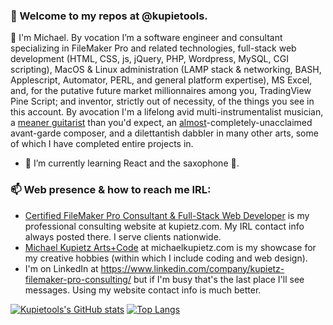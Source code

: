 ### 👋 Welcome to my repos at @kupietools.<!--  • Gratam meam repositam apud @kupietools. • Elcomeway otay ymay eposray atway kupietools@ay. -->
 👀 I'm Michael. By vocation I’m a software engineer and consultant specializing in FileMaker Pro and related technologies, full-stack web development (HTML, CSS, js, jQuery, PHP, Wordpress, MySQL, CGI scripting), MacOS & Linux administration (LAMP stack & networking, BASH, Applescript, Automator, PERL, and general platform expertise), MS Excel, and, for the putative future market millionnaires among you, TradingView Pine Script; and inventor, strictly out of necessity, of the things you see in this account. By avocation I'm a lifelong avid multi-instrumentalist musician, a [meaner guitarist](https://rick.wordpress.com/2009/05/28/tonight-live-performance-by-mike-kupietz-interview-with-cloud-archive/) than you'd expect, an [almost](https://intelligentarts.net/soundtext/)-completely-unacclaimed avant-garde composer, and a dilettantish dabbler in many other arts, some of which I have completed entire projects in. 
- 🌱 I’m currently learning React and the saxophone 🎷.

<!--- - 💞️ I’m looking to collaborate on ... --->
### 📫 Web presence & how to reach me IRL: 
- <a href="https://www.kupietz.com" rel="me">Certified FileMaker Pro Consultant & Full-Stack Web Developer</a> is my professional consulting website at kupietz.com. My IRL contact info always posted there. I serve clients nationwide. 
- <a href="https://michaelkupietz.com" rel="me">Michael Kupietz Arts+Code</a> at michaelkupietz.com is my showcase for my creative hobbies (within which I include coding and web design). 
- I'm on LinkedIn at https://www.linkedin.com/company/kupietz-filemaker-pro-consulting/ but if I'm busy that's the last place I'll see messages. Using my website contact info is much better. 
<!---
kupietools/kupietools is a ✨ special ✨ repository because its `README.md` (this file) appears on your GitHub profile.
You can click the Preview link to take a look at your changes.
--->
<!-- https://github.com/anuraghazra/github-readme-stats -->
[![Kupietools's GitHub stats](https://github-readme-stats.vercel.app/api?username=kupietools&hide_rank=true&include_all_commits=true&line_height=16)](https://github.com/kupietools/github-readme-stats) [![Top Langs](https://github-readme-stats.vercel.app/api/top-langs/?username=kupietools&langs_count=6&layout=compact&merge_others=true&size_weight=0&count_weight=1&custom_title=Languages%20%20%28Github-recognized%20only%29)](https://github.com/kupietools/github-readme-stats)

<!-- CURRENTLY NOT WORKING ### Pinned

[![Readme Card](https://github-readme-stats.vercel.app/api/pin/?username=kupietools&repo=BS-Detector&card_width=100%25)]([https://github.com/kupietools/BS-Detector](https://github.com/kupietools/BS-Detector))
[![Readme Card](https://github-readme-stats.vercel.app/api/pin/?username=kupietools&repo=webcooler-userscript)]([https://github.com/kupietools/webcooler-userscript](https://github.com/kupietools/webcooler-userscript))
[![Readme Card](https://github-readme-stats.vercel.app/api/pin/?username=kupietools&repo=DYORassistant)]([https://github.com/kupietools/DYORassistant](https://github.com/kupietools/DYORassistant))
[![Readme Card](https://github-readme-stats.vercel.app/api/pin/?username=kupietools&repo=excel-liquidity-pool-simulator)]([https://github.com/kupietools/excel-liquidity-pool-simulator](https://github.com/kupietools/excel-liquidity-pool-simulator))
[![Readme Card](https://github-readme-stats.vercel.app/api/pin/?username=kupietools&repo=_format-FM-calc-automator-workflow)]([https://github.com/kupietools/_format-FM-calc-automator-workflow](https://github.com/kupietools/_format-FM-calc-automator-workflow))
[![Readme Card](https://github-readme-stats.vercel.app/api/pin/?username=kupietools&repo=wordpress-non-render-blocking-youtube-embed)]([https://github.com/kupietools/wordpress-non-render-blocking-youtube-embed](https://github.com/kupietools/wordpress-non-render-blocking-youtube-embed))
[![Readme Card](https://github-readme-stats.vercel.app/api/pin/?username=kupietools&repo=mekphrame)]([https://github.com/kupietools/mekphrame](https://github.com/kupietools/mekphrame))
[![Readme Card](https://github-readme-stats.vercel.app/api/pin/?username=kupietools&repo=terminal-notifier-bridge-for-thunderbird)]([https://github.com/kupietools/mekphrame](https://github.com/kupietools/terminal-notifier-bridge-for-thunderbird))

### Gists

[![Gist Card](https://github-readme-stats.vercel.app/api/gist?id=36cd89445dadeb87505663538d4f3a62)](https://gist.github.com/Yizack/36cd89445dadeb87505663538d4f3a62/)
[![Gist Card](https://github-readme-stats.vercel.app/api/gist?id=2f9f085228d765da579f0f0702bec33c)](https://gist.github.com/Yizack/2f9f085228d765da579f0f0702bec33c/)

*Stats and custom pin cards provided by [https://github.com/anuraghazra/github-readme-stats](https://github.com/anuraghazra/github-readme-stats)*
 -->
